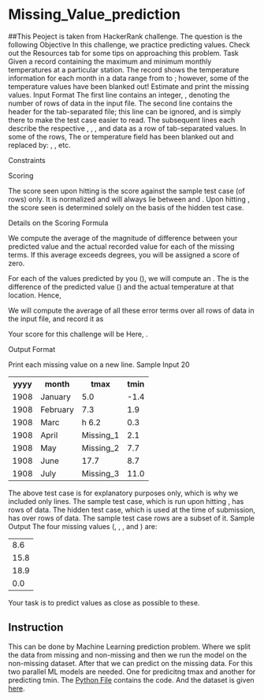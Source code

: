 # Missing_Value_prediction
##This Peoject is taken from HackerRank challenge. The question is the following
Objective
In this challenge, we practice predicting values. Check out the Resources tab for some tips on approaching this problem.
<p1>
Task
Given a record containing the maximum and minimum monthly temperatures at a particular station. The record shows the temperature information for each month in a data range from  to ; however, some of the temperature values have been blanked out! Estimate and print the missing values.
</p1>
<p1>
Input Format
</p1>
<p1>
The first line contains an integer, , denoting the number of rows of data in the input file.
The second line contains the header for the tab-separated file; this line can be ignored, and is simply there to make the test case easier to read.
The  subsequent lines each describe the respective , , , and  data as a row of tab-separated values. In some of the rows, The  or  temperature field has been blanked out and replaced by: , , etc.
</p1>
<p1>

Constraints
</p1>
<p1>

Scoring
</p1>
<p1>

The score seen upon hitting  is the score against the sample test case (of  rows) only. It is normalized and will always lie between  and .
Upon hitting , the score seen is determined solely on the basis of the hidden test case.

Details on the Scoring Formula
</p1>
<p1>

We compute the average of the magnitude of difference between your predicted value and the actual recorded value for each of the missing terms. If this average exceeds  degrees, you will be assigned a score of zero.

For each of the values predicted by you (), we will compute an . The  is the difference of the predicted value () and the actual temperature at that location. Hence,


We will compute the average of all these error terms over all rows of data in the input file, and record it as 

Your score for this challenge will be 
Here, .
</p1>
<p1>

Output Format
<p1>
</p1>

Print each missing value on a new line.
<p1>
</p1>
<p1>
Sample Input
</p1>
<p1>
20
 </p1>
<p1>
<table style="width:100%">
  <tr>
<th>yyyy</th>    <th>month</th>   <th>tmax</th>    <th>tmin</th></tr>
<tr>
    <td>1908</td><td>    January</td><td> 5.0 </td><td>-1.4</td>
  </tr>
<tr>
    <td>1908</td><td>    February</td><td>    7.3</td><td> 1.9</td>
  </tr>
<tr>
    <td>1908</td><td>    Marc</td><td>h   6.2</td><td> 0.3</td>
  </tr>
<tr>
    <td>1908</td><td>    April</td><td>   Missing_1</td><td>   2.1</td>
  </tr>
<tr>
    <td>1908</td><td>    May</td><td> Missing_2 </td><td>  7.7</td>
  </tr>
<tr>
    <td>1908</td><td>    June</td><td>    17.7</td><td>    8.7</td>
  </tr>
<tr>
    <td>1908</td><td>    July</td><td>    Missing_3</td><td>   11.0</td>
  </tr>
</table>
The above test case is for explanatory purposes only, which is why we included only  lines.
The sample test case, which is run upon hitting , has  rows of data.
The hidden test case, which is used at the time of submission, has over  rows of data. The sample test case rows are a subset of it.
<p1>
Sample Output
</p1>
The four missing values (, , , and ) are:
<table style="width:100%">
<tr>
    <td>8.6</td>
  </tr>
<tr>
    <td>15.8</td>
  </tr>
<tr>
    <td>18.9</td>
  </tr>
<tr>
    <td>0.0    </td>
  </tr>
</table>
Your task is to predict values as close as possible to these.
 
 <h2> Instruction</h2>
 This can be done by Machine Learning prediction problem. Where we split the data from missing and non-missing and then we run the model on the non-missing dataset. After that we can predict on the missing data. For this two parallel ML models are needed. One for predicitng tmax and another for predicting tmin. The <a href="Missig_values_code">Python File</a> contains the code. And the dataset is given <a href="df.csv">here</a>. 
 
 
